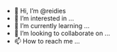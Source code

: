 - 👋 Hi, I’m @reidies
- 👀 I’m interested in ...
- 🌱 I’m currently learning ...
- 💞️ I’m looking to collaborate on ...
- 📫 How to reach me ...

<!---
reidies/reidies is a ✨ special ✨ repository because its `README.md` (this file) appears on your GitHub profile.
You can click the Preview link to take a look at your changes.
--->
